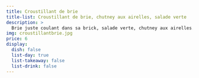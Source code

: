 ```yaml
---
title: Croustillant de brie
title-list: Croustillant de brie, chutney aux airelles, salade verte
description: >
  Brie juste coulant dans sa brick, salade verte, chutney aux airelles.
img: croustillantbrie.jpg
price: 6
display:
  dish: false
  list-day: true
  list-takeaway: false
  list-drink: false
---
```

